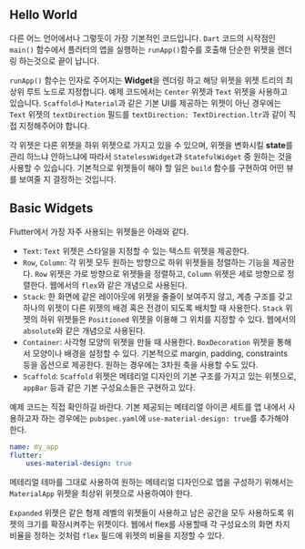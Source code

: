 ## Hello World

다른 어느 언어에서나 그렇듯이 가장 기본적인 코드입니다.
`Dart` 코드의 시작점인 `main()` 함수에서 플러터의 앱을 실행하는
`runApp()`함수를 호출해 단순한 위젯을 렌더링 하는것으로 끝이 납니다.

`runApp()` 함수는 인자로 주어지는 **Widget**을 렌더링 하고
해당 위젯을 위젯 트리의 최상위 루트 노드로 지정합니다.
예제 코드에서는 `Center` 위젯과 `Text` 위젯을 사용하고 있습니다.
`Scaffold`나 `Material`과 같은 기본 UI를 제공하는 위젯이 아닌 경우에는
`Text` 위젯의 `textDirection` 필드를
`textDirection: TextDirection.ltr`과 같이 직접 지정해주어야 합니다.

각 위젯은 다른 위젯을 하위 위젯으로 가지고 있을 수 있으며,
위젯을 변화시킬 **state**를 관리 하느냐 안하느냐에 따라서
`StatelessWidget`과 `StatefulWidget` 중 원하는 것을 사용할 수 있습니다.
기본적으로 위젯들이 해야 할 일은 `build` 함수를 구현하여
어떤 뷰를 보여줄 지 결정하는 것입니다.

## Basic Widgets

Flutter에서 가장 자주 사용되는 위젯들은 아래와 같다.

- `Text`: `Text` 위젯은 스타일을 지정할 수 있는 텍스트 위젯을 제공한다.
- `Row`, `Column`: 각 위젯 모두 원하는 방향으로 하위 위젯들을 정렬하는 기능을 제공한다.
`Row` 위젯은 가로 방향으로 위젯들을 정렬하고, `Column` 위젯은 세로 방향으로 정렬한다.
웹에서의 `flex`와 같은 개념으로 사용된다.
- `Stack`: 한 화면에 같은 레이아웃에 위젯을 줄줄이 보여주지 않고, 계층 구조를 갖고
하나의 위젯이 다른 위젯의 배경 혹은 전경이 되도록 배치할 때 사용한다. `Stack` 위젯의
하위 위젯들은 `Positioned` 위젯을 이용해 그 위치를 지정할 수 있다. 웹에서의 `absolute`와
같은 개념으로 사용된다.
- `Container`: 사각형 모양의 위젯을 만들 때 사용한다. `BoxDecoration` 위젯을 통해서
모양이나 배경을 설정할 수 있다. 기본적으로 margin, padding, constraints 등을
옵션으로 제공한다. 원하는 경우에는 3차원 축을 사용할 수도 있다.
- `Scaffold`: `Scaffold` 위젯은 메테리얼 디자인의 기본 구조를 가지고 있는 위젯으로,
`appBar` 등과 같은 기본 구성요소들은 구현하고 있다.

예제 코드는 직접 확인하길 바란다. 기본 제공되는 메테리얼 아이콘 세트를
앱 내에서 사용하고자 하는 경우에는 `pubspec.yaml`에 `use-material-design: true`를
추가해야 한다.

```yaml
name: my_app
flutter:
    uses-material-design: true
```

메테리얼 테마를 그대로 사용하여 원하는 메테리얼 디자인으로 앱을 구성하기 위해서는
`MaterialApp` 위젯을 최상위 위젯으로 사용하여야 한다.

`Expanded` 위젯은 같은 형제 레벨의 위젯들이 사용하고 남은 공간을 모두 사용하도록
위젯의 크기를 확장시켜주는 위젯이다. 웹에서 flex를 사용할때 각 구성요소의
화면 차지 비율을 정하는 것처럼 `flex` 필드에 위젯의 비율을 지정할 수 있다.